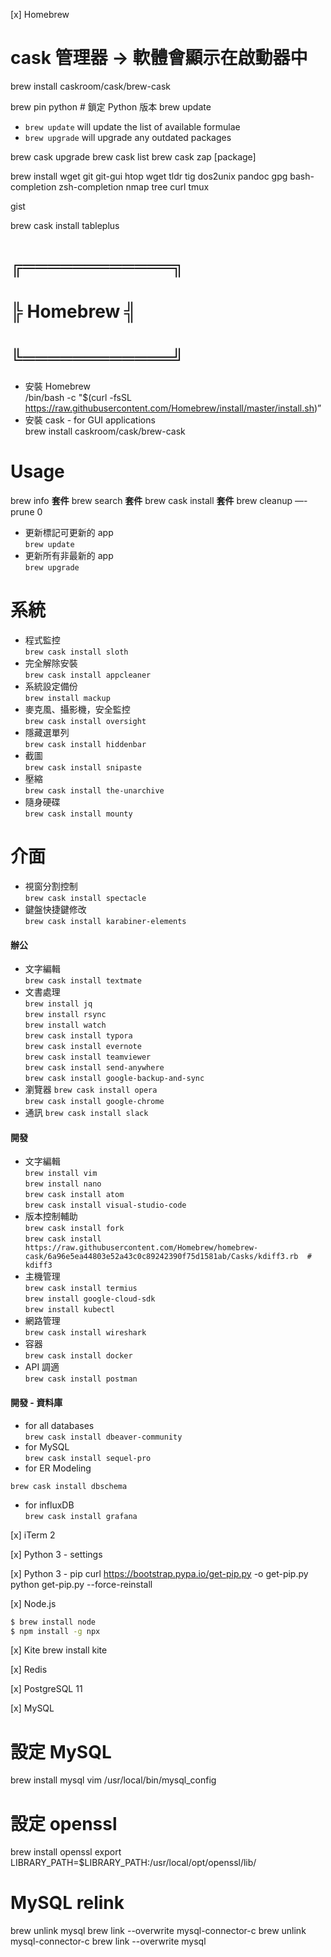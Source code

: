 [x] Homebrew
# cask 管理器 ->  軟體會顯示在啟動器中
brew install caskroom/cask/brew-cask

brew pin python  # 鎖定 Python 版本
brew update


- `brew update` will update the list of available formulae
- `brew upgrade` will upgrade any outdated packages




brew cask upgrade
brew cask list
brew cask zap [package]



brew install wget git git-gui
htop wget tldr
tig
dos2unix
pandoc
gpg
bash-completion zsh-completion nmap tree curl tmux

gist


[//]: # (╠═══╬═╬═╬═╬═╬═╬═╬═╬═╬═╬═╬═╬═╬═╬═╬════╬═╬═╬═╬═╬═╬═╬═╬═╬═╬═╬═╬═╬═╬═╬═══╣)
[//]: # (╠═══╬═╬═╬═╬═╬═╬═╬═╬═╬═╬═╬═╬═╬═╬═╬════╬═╬═╬═╬═╬═╬═╬═╬═╬═╬═╬═╬═╬═╬═╬═══╣)


brew cask install tableplus


# ╔════════════╗
# ╠  Homebrew  ╣
# ╚════════════╝
- 安裝 Homebrew  
/bin/bash -c "$(curl -fsSL https://raw.githubusercontent.com/Homebrew/install/master/install.sh)”
- 安裝 cask  -  for GUI applications  
brew install caskroom/cask/brew-cask


<!-- ╠═══╬═╬═╬═╬═╬═╬═╬═╬═╬═╬═╬═╬═╬═╬═╬═════╬═╬═╬═╬═╬═╬═╬═╬═╬═╬═╬═╬═╬═╬═╬═══╣ -->
# Usage

brew info **套件**
brew search **套件**
brew cask install **套件**
brew cleanup —-prune 0
- 更新標記可更新的 app  
`brew update`
- 更新所有非最新的 app  
`brew upgrade`


<!-- ╠═══╬═╬═╬═╬═╬═╬═╬═╬═╬═╬═╬═╬═╬═╬═╬═════╬═╬═╬═╬═╬═╬═╬═╬═╬═╬═╬═╬═╬═╬═╬═══╣ -->
# 系統

- 程式監控  
`brew cask install sloth`  
- 完全解除安裝  
`brew cask install appcleaner`  
- 系統設定備份  
`brew install mackup`
- 麥克風、攝影機，安全監控  
`brew cask install oversight`  
- 隱藏選單列  
`brew cask install hiddenbar`  
- 截圖  
`brew cask install snipaste`  
- 壓縮  
`brew cask install the-unarchive`  
- 隨身硬碟  
`brew cask install mounty`  


<!-- ╠═══╬═╬═╬═╬═╬═╬═╬═╬═╬═╬═╬═╬═╬═╬═╬═════╬═╬═╬═╬═╬═╬═╬═╬═╬═╬═╬═╬═╬═╬═╬═══╣ -->
# 介面

- 視窗分割控制  
`brew cask install spectacle`
- 鍵盤快捷鍵修改  
`brew cask install karabiner-elements`


<!-- ╠═══╬═╬═╬═╬═╬═╬═╬═╬═╬═╬═╬═╬═╬═╬═╬═════╬═╬═╬═╬═╬═╬═╬═╬═╬═╬═╬═╬═╬═╬═╬═══╣ -->
#### 辦公

- 文字編輯  
`brew cask install textmate`  
- 文書處理  
`brew install jq`  
`brew install rsync`  
`brew install watch`  
`brew cask install typora`  
`brew cask install evernote`  
`brew cask install teamviewer`  
`brew cask install send-anywhere`  
`brew cask install google-backup-and-sync`  
- 瀏覽器
`brew cask install opera`  
`brew cask install google-chrome`  
- 通訊
`brew cask install slack`  


<!-- ╠═══╬═╬═╬═╬═╬═╬═╬═╬═╬═╬═╬═╬═╬═╬═╬═════╬═╬═╬═╬═╬═╬═╬═╬═╬═╬═╬═╬═╬═╬═╬═══╣ -->
#### 開發

- 文字編輯  
`brew install vim`  
`brew install nano`  
`brew cask install atom`  
`brew cask install visual-studio-code`  
- 版本控制輔助  
`brew cask install fork`  
`brew cask install https://raw.githubusercontent.com/Homebrew/homebrew-cask/6a96e5ea44803e52a43c0c89242390f75d1581ab/Casks/kdiff3.rb  # kdiff3`  
- 主機管理  
`brew cask install termius`  
`brew install google-cloud-sdk`  
`brew install kubectl`  
- 網路管理  
`brew cask install wireshark`  
- 容器  
`brew cask install docker`  
- API 調適  
`brew cask install postman`  


#### 開發 - 資料庫

- for all databases  
`brew cask install dbeaver-community`
- for MySQL  
`brew cask install sequel-pro`
- for ER Modeling  
  <!-- name: lanyu -->
  <!-- key: 9bbd2251619a1b92966d0d48950df85f03520 -->
`brew cask install dbschema`
- for influxDB  
`brew cask install grafana`


[x] iTerm 2


[x] Python 3  -  settings


[x] Python 3  -  pip
curl https://bootstrap.pypa.io/get-pip.py -o get-pip.py
python get-pip.py --force-reinstall


[x] Node.js
```bash
$ brew install node
$ npm install -g npx
```


[x] Kite
brew install kite

[x] Redis


[x] PostgreSQL 11


[x] MySQL
# 設定 MySQL
brew install mysql
vim /usr/local/bin/mysql_config

# 設定 openssl
brew install openssl
export LIBRARY_PATH=$LIBRARY_PATH:/usr/local/opt/openssl/lib/

# MySQL relink
brew unlink mysql
brew link --overwrite mysql-connector-c
brew unlink mysql-connector-c
brew link --overwrite mysql
